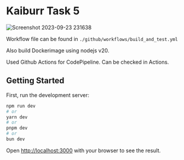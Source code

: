 # Kaiburr Task 5

![Screenshot 2023-09-23 231638](https://github.com/vishalkumar437/kaibut_task_5/assets/24975002/79b7d217-ce38-4e26-82b2-34ac5866f521)

Workflow file can be found in 
```./github/workflows/build_and_test.yml```

Also build Dockerimage using nodejs v20.

Used Github Actions for CodePipeline.
Can be checked in Actions.

## Getting Started

First, run the development server:

```bash
npm run dev
# or
yarn dev
# or
pnpm dev
# or
bun dev
```

Open [http://localhost:3000](http://localhost:3000) with your browser to see the result.
